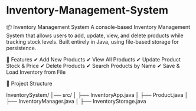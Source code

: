 # Inventory-Management-System




📦 Inventory Management System 
A console-based Inventory Management System that allows users to add, update, view, and delete products while tracking stock levels. Built entirely in Java, using file-based storage for persistence.

📌 Features
✔ Add New Products
✔ View All Products
✔ Update Product Stock & Price
✔ Delete Products
✔ Search Products by Name
✔ Save & Load Inventory from File

📂 Project Structure

InventorySystem/
│── src/
│   ├── InventoryApp.java
│   ├── Product.java
│   ├── InventoryManager.java
│   ├── InventoryStorage.java
